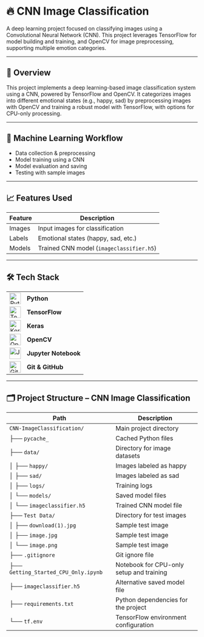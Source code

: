 # 🔥 CNN Image Classification

A deep learning project focused on classifying images using a Convolutional Neural Network (CNN). This project leverages TensorFlow for model building and training, and OpenCV for image preprocessing, supporting multiple emotion categories.

---

## 📌 Overview

This project implements a deep learning-based image classification system using a CNN, powered by TensorFlow and OpenCV. It categorizes images into different emotional states (e.g., happy, sad) by preprocessing images with OpenCV and training a robust model with TensorFlow, with options for CPU-only processing.

---

## 🧠 Machine Learning Workflow

- Data collection & preprocessing
- Model training using a CNN
- Model evaluation and saving
- Testing with sample images

---

## 📈 Features Used

| Feature     | Description                        |
|-------------|------------------------------------|
| Images      | Input images for classification    |
| Labels      | Emotional states (happy, sad, etc.)|
| Models      | Trained CNN model (`imageclassifier.h5`) |

---

## 🛠 Tech Stack

<table>
<tr>
  <td><img src="https://cdn.worldvectorlogo.com/logos/python-5.svg" width="30" alt="Python"/></td>
  <td><strong>Python</strong></td>
</tr>
<tr>
  <td><img src="https://cdn.worldvectorlogo.com/logos/tensorflow-2.svg" width="30" alt="TensorFlow"/></td>
  <td><strong>TensorFlow</strong></td>
</tr>
<tr>
  <td><img src="https://upload.wikimedia.org/wikipedia/commons/a/ae/Keras_logo.svg" width="30" alt="Keras"/></td>
  <td><strong>Keras</strong></td>
</tr>
<tr>
  <td><img src="https://upload.wikimedia.org/wikipedia/commons/3/32/OpenCV_Logo_with_text_svg_version.svg" width="30" alt="OpenCV"/></td>
  <td><strong>OpenCV</strong></td>
</tr>
<tr>
  <td><img src="https://cdn-icons-png.flaticon.com/512/5968/5968705.png" width="30" alt="Jupyter Notebook"/></td>
  <td><strong>Jupyter Notebook</strong></td>
</tr>
<tr>
  <td><img src="https://git-scm.com/images/logos/downloads/Git-Icon-1788C.png" width="30" alt="Git"/></td>
  <td><strong>Git & GitHub</strong></td>
</tr>
</table>

---

## 🗂 Project Structure – CNN Image Classification

| Path                        | Description                                                  |
|-----------------------------|--------------------------------------------------------------|
| `CNN-ImageClassification/` | Main project directory                                      |
| ├── `pycache_`             | Cached Python files                                         |
| ├── `data/`                | Directory for image datasets                                |
| │   ├── `happy/`           | Images labeled as happy                                     |
| │   ├── `sad/`             | Images labeled as sad                                       |
| │   ├── `logs/`            | Training logs                                               |
| │   └── `models/`          | Saved model files                                           |
| │       └── `imageclassifier.h5` | Trained CNN model file                        |
| ├── `Test Data/`           | Directory for test images                                   |
| │   ├── `download(1).jpg`  | Sample test image                                           |
| │   ├── `image.jpg`        | Sample test image                                           |
| │   └── `image.png`        | Sample test image                                           |
| ├── `.gitignore`           | Git ignore file                                             |
| ├── `Getting_Started_CPU_Only.ipynb` | Notebook for CPU-only setup and training    |
| ├── `imageclassifier.h5`   | Alternative saved model file                                |
| ├── `requirements.txt`     | Python dependencies for the project                         |
| └── `tf.env`               | TensorFlow environment configuration                        |
